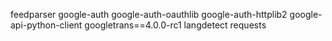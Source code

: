 feedparser
google-auth
google-auth-oauthlib
google-auth-httplib2
google-api-python-client
googletrans==4.0.0-rc1
langdetect
requests